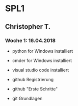# SPL1
## Christopher T.
### Woche 1: 16.04.2018

* python for Windows installiert
* cmder for Windows installiert
* visual studio code installiert 

* github Registrierung
* github "Erste Schritte"
* git Grundlagen
